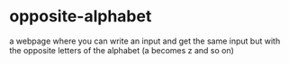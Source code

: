 # opposite-alphabet
a webpage where you can write an input and get the same input but with the opposite letters of the alphabet (a becomes z and so on)
